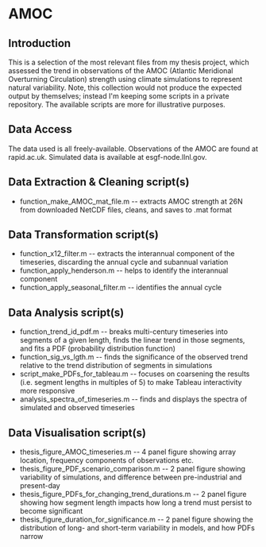 # AMOC


## Introduction
This is a selection of the most relevant files from my thesis project, which assessed the trend in observations of the AMOC (Atlantic Meridional Overturning Circulation)
strength using climate simulations to represent natural variability. Note, this collection would not produce the expected output by themselves; instead I'm keeping some 
scripts in a private repository. The available scripts are more for illustrative purposes.

## Data Access
The data used is all freely-available. Observations of the AMOC are found at rapid.ac.uk. Simulated data is available at esgf-node.llnl.gov.


## Data Extraction & Cleaning script(s)
- function_make_AMOC_mat_file.m     -- extracts AMOC strength at 26N from downloaded NetCDF files, cleans, and saves to .mat format

## Data Transformation script(s)
- function_x12_filter.m             -- extracts the interannual component of the timeseries, discarding the annual cycle and subannual variation
- function_apply_henderson.m        -- helps to identify the interannual component
- function_apply_seasonal_filter.m  -- identifies the annual cycle

## Data Analysis script(s)
- function_trend_id_pdf.m            -- breaks multi-century timeseries into segments of a given length, finds the linear trend in those segments, and 
                                              fits a PDF (probability distribution function)
- function_sig_vs_lgth.m             -- finds the significance of the observed trend relative to the trend distribution of segments in simulations
- script_make_PDFs_for_tableau.m     -- focuses on coarsening the results (i.e. segment lengths in multiples of 5) to make Tableau interactivity more responsive
- analysis_spectra_of_timeseries.m   -- finds and displays the spectra of simulated and observed timeseries

## Data Visualisation script(s)
- thesis_figure_AMOC_timeseries.m                    -- 4 panel figure showing array location, frequency components of observations etc.
- thesis_figure_PDF_scenario_comparison.m            -- 2 panel figure showing variability of simulations, and difference between pre-industrial and present-day
- thesis_figure_PDFs_for_changing_trend_durations.m  -- 2 panel figure showing how segment length impacts how long a trend must persist to become significant
- thesis_figure_duration_for_significance.m          -- 2 panel figure showing the distribution of long- and short-term variability in models, and how PDFs narrow

